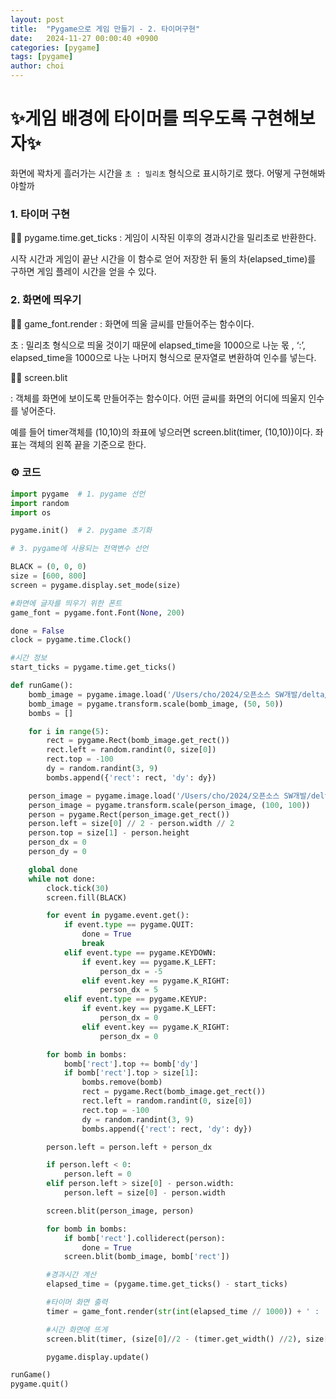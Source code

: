 ```yaml
---
layout: post
title:  "Pygame으로 게임 만들기 - 2. 타이머구현"
date:   2024-11-27 00:00:40 +0900
categories: [pygame]
tags: [pygame]
author: choi
---
```


# ✨게임 배경에 타이머를 띄우도록 구현해보자✨

화면에 꽉차게 흘러가는 시간을 ``초 : 밀리초`` 형식으로 표시하기로 했다. 어떻게 구현해봐야할까

### 1. 타이머 구현

👩‍💻 pygame.time.get_ticks
: 게임이 시작된 이후의 경과시간을 밀리초로 반환한다. 

시작 시간과 게임이 끝난 시간을 이 함수로 얻어 저장한 뒤 둘의 차(elapsed_time)를 구하면 게임 플레이 시간을 얻을 수 있다.

### 2. 화면에 띄우기

👩‍💻 game_font.render
: 화면에 띄울 글씨를 만들어주는 함수이다.

초 : 밀리초 형식으로 띄울 것이기 때문에 elapsed_time을 1000으로 나눈 몫 , ‘:’, elapsed_time을 1000으로 나눈 나머지 형식으로 문자열로 변환하여 인수를 넣는다. 

👩‍💻 screen.blit

: 객체를 화면에 보이도록 만들어주는 함수이다. 어떤 글씨를 화면의 어디에 띄울지 인수를 넣어준다. 

예를 들어 timer객체를 (10,10)의 좌표에 넣으러면 screen.blit(timer, (10,10))이다. 좌표는 객체의 왼쪽 끝을 기준으로 한다.

### ⚙️ 코드

```python
import pygame  # 1. pygame 선언
import random
import os

pygame.init()  # 2. pygame 초기화

# 3. pygame에 사용되는 전역변수 선언

BLACK = (0, 0, 0)
size = [600, 800]
screen = pygame.display.set_mode(size)

#화면에 글자를 띄우기 위한 폰트
game_font = pygame.font.Font(None, 200)

done = False
clock = pygame.time.Clock()

#시간 정보
start_ticks = pygame.time.get_ticks()

def runGame():
    bomb_image = pygame.image.load('/Users/cho/2024/오픈소스 SW개발/delta/pygame-delta-avoiding-filth/bomb_game/bomb.png')
    bomb_image = pygame.transform.scale(bomb_image, (50, 50))
    bombs = []

    for i in range(5):
        rect = pygame.Rect(bomb_image.get_rect())
        rect.left = random.randint(0, size[0])
        rect.top = -100
        dy = random.randint(3, 9)
        bombs.append({'rect': rect, 'dy': dy})

    person_image = pygame.image.load('/Users/cho/2024/오픈소스 SW개발/delta/pygame-delta-avoiding-filth/bomb_game/person.png')
    person_image = pygame.transform.scale(person_image, (100, 100))
    person = pygame.Rect(person_image.get_rect())
    person.left = size[0] // 2 - person.width // 2
    person.top = size[1] - person.height
    person_dx = 0
    person_dy = 0

    global done
    while not done:
        clock.tick(30)
        screen.fill(BLACK)

        for event in pygame.event.get():
            if event.type == pygame.QUIT:
                done = True
                break
            elif event.type == pygame.KEYDOWN:
                if event.key == pygame.K_LEFT:
                    person_dx = -5
                elif event.key == pygame.K_RIGHT:
                    person_dx = 5
            elif event.type == pygame.KEYUP:
                if event.key == pygame.K_LEFT:
                    person_dx = 0
                elif event.key == pygame.K_RIGHT:
                    person_dx = 0

        for bomb in bombs:
            bomb['rect'].top += bomb['dy']
            if bomb['rect'].top > size[1]:
                bombs.remove(bomb)
                rect = pygame.Rect(bomb_image.get_rect())
                rect.left = random.randint(0, size[0])
                rect.top = -100
                dy = random.randint(3, 9)
                bombs.append({'rect': rect, 'dy': dy})

        person.left = person.left + person_dx

        if person.left < 0:
            person.left = 0
        elif person.left > size[0] - person.width:
            person.left = size[0] - person.width

        screen.blit(person_image, person)

        for bomb in bombs:
            if bomb['rect'].colliderect(person):
                done = True
            screen.blit(bomb_image, bomb['rect'])

        #경과시간 계산
        elapsed_time = (pygame.time.get_ticks() - start_ticks)

        #타이머 화면 출력
        timer = game_font.render(str(int(elapsed_time // 1000)) + ' : ' + str(int(elapsed_time % 1000)), True, (255,255,255))

        #시간 화면에 뜨게
        screen.blit(timer, (size[0]//2 - (timer.get_width() //2), size[1]//2 - (timer.get_height()//2)))

        pygame.display.update()

runGame()
pygame.quit()
```